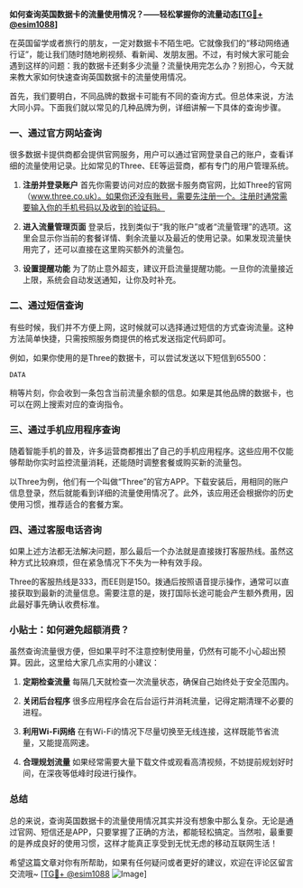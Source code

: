 **如何查询英国数据卡的流量使用情况？——轻松掌握你的流量动态[[TG💪+ @esim1088](https://t.me/s/esim1088)]**

在英国留学或者旅行的朋友，一定对数据卡不陌生吧。它就像我们的“移动网络通行证”，能让我们随时随地刷视频、看新闻、发朋友圈。不过，有时候大家可能会遇到这样的问题：我的数据卡还剩多少流量？流量快用完怎么办？别担心，今天就来教大家如何快速查询英国数据卡的流量使用情况。

首先，我们要明白，不同品牌的数据卡可能有不同的查询方式。但总体来说，方法大同小异。下面我们就以常见的几种品牌为例，详细讲解一下具体的查询步骤。

### 一、通过官方网站查询

很多数据卡提供商都会提供官网服务，用户可以通过官网登录自己的账户，查看详细的流量使用记录。比如常见的Three、EE等运营商，都有专门的用户管理系统。

1. **注册并登录账户**
   首先你需要访问对应的数据卡服务商官网，比如Three的官网（www.three.co.uk）。如果你还没有账号，需要先注册一个。注册时通常需要输入你的手机号码以及收到的验证码。

2. **进入流量管理页面**
   登录后，找到类似于“我的账户”或者“流量管理”的选项。这里会显示你当前的套餐详情、剩余流量以及最近的使用记录。如果发现流量快用完了，还可以直接在这里购买额外的流量包。

3. **设置提醒功能**
   为了防止意外超支，建议开启流量提醒功能。一旦你的流量接近上限，系统会自动发送通知，让你及时补充。

### 二、通过短信查询

有些时候，我们并不方便上网，这时候就可以选择通过短信的方式查询流量。这种方法简单快捷，只需按照服务商提供的格式发送指定代码即可。

例如，如果你使用的是Three的数据卡，可以尝试发送以下短信到65500：
```
DATA
```
稍等片刻，你会收到一条包含当前流量余额的信息。如果是其他品牌的数据卡，也可以在网上搜索对应的查询指令。

### 三、通过手机应用程序查询

随着智能手机的普及，许多运营商都推出了自己的手机应用程序。这些应用不仅能够帮助你实时监控流量消耗，还能随时调整套餐或购买新的流量包。

以Three为例，他们有一个叫做“Three”的官方APP。下载安装后，用相同的账户信息登录，然后就能看到详细的流量使用情况了。此外，该应用还会根据你的历史使用习惯，推荐适合的套餐方案。

### 四、通过客服电话咨询

如果上述方法都无法解决问题，那么最后一个办法就是直接拨打客服热线。虽然这种方式比较麻烦，但在紧急情况下不失为一种有效手段。

Three的客服热线是333，而EE则是150。拨通后按照语音提示操作，通常可以直接获取到最新的流量信息。需要注意的是，拨打国际长途可能会产生额外费用，因此最好事先确认收费标准。

### 小贴士：如何避免超额消费？

虽然查询流量很方便，但如果平时不注意控制使用量，仍然有可能不小心超出预算。因此，这里给大家几点实用的小建议：

1. **定期检查流量**
   每隔几天就检查一次流量状态，确保自己始终处于安全范围内。

2. **关闭后台程序**
   很多应用程序会在后台运行并消耗流量，记得定期清理不必要的进程。

3. **利用Wi-Fi网络**
   在有Wi-Fi的情况下尽量切换至无线连接，这样既能节省流量，又能提高网速。

4. **合理规划流量**
   如果经常需要大量下载文件或观看高清视频，不妨提前规划好时间，在深夜等低峰时段进行操作。

### 总结

总的来说，查询英国数据卡的流量使用情况其实并没有想象中那么复杂。无论是通过官网、短信还是APP，只要掌握了正确的方法，都能轻松搞定。当然啦，最重要的是养成良好的使用习惯，这样才能真正享受到无忧无虑的移动互联网生活！

希望这篇文章对你有所帮助，如果有任何疑问或者更好的建议，欢迎在评论区留言交流哦~ [[TG💪+ @esim1088](https://t.me/s/esim1088) ![Image](https://i.postimg.cc/4NQfJmqS/Snipaste-2025-05-13-00-14-12.png)]